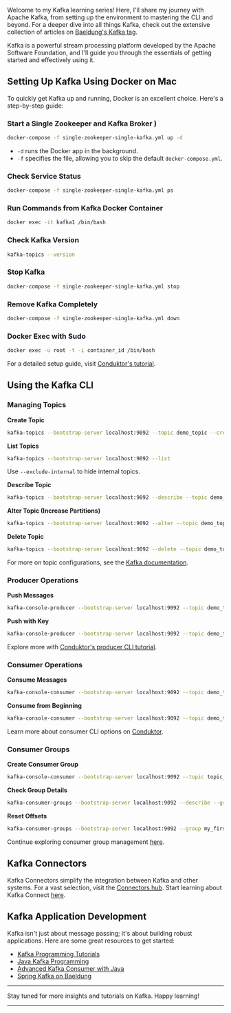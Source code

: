 Welcome to my Kafka learning series! Here, I'll share my journey with Apache Kafka, from setting up the environment to mastering the CLI and beyond. For a deeper dive into all things Kafka, check out the extensive collection of articles on [Baeldung's Kafka tag](https://www.baeldung.com/tag/kafka).

Kafka is a powerful stream processing platform developed by the Apache Software Foundation, and I'll guide you through the essentials of getting started and effectively using it.

## Setting Up Kafka Using Docker on Mac

To quickly get Kafka up and running, Docker is an excellent choice. Here's a step-by-step guide:

### Start a Single Zookeeper and Kafka Broker )
```bash
docker-compose -f single-zookeeper-single-kafka.yml up -d
```
- `-d` runs the Docker app in the background.
- `-f` specifies the file, allowing you to skip the default `docker-compose.yml`.

### Check Service Status
```bash
docker-compose -f single-zookeeper-single-kafka.yml ps
```

### Run Commands from Kafka Docker Container
```bash
docker exec -it kafka1 /bin/bash
```

### Check Kafka Version
```bash
kafka-topics --version
```

### Stop Kafka
```bash
docker-compose -f single-zookeeper-single-kafka.yml stop
```

### Remove Kafka Completely
```bash
docker-compose -f single-zookeeper-single-kafka.yml down
```

### Docker Exec with Sudo
```bash
docker exec -u root -t -i container_id /bin/bash
```

For a detailed setup guide, visit [Conduktor's tutorial](https://www.conduktor.io/kafka/how-to-start-kafka-using-docker/).

## Using the Kafka CLI

### Managing Topics

**Create Topic**
```bash
kafka-topics --bootstrap-server localhost:9092 --topic demo_topic --create --partitions 3 --replication-factor 1
```

**List Topics**
```bash
kafka-topics --bootstrap-server localhost:9092 --list
```
Use `--exclude-internal` to hide internal topics.

**Describe Topic**
```bash
kafka-topics --bootstrap-server localhost:9092 --describe --topic demo_topic
```

**Alter Topic (Increase Partitions)**
```bash
kafka-topics --bootstrap-server localhost:9092 --alter --topic demo_topic --partitions 4
```

**Delete Topic**
```bash
kafka-topics --bootstrap-server localhost:9092 --delete --topic demo_topic
```

For more on topic configurations, see the [Kafka documentation](https://kafka.apache.org/documentation/#topicconfigs).

### Producer Operations

**Push Messages**
```bash
kafka-console-producer --bootstrap-server localhost:9092 --topic demo_topic
```

**Push with Key**
```bash
kafka-console-producer --bootstrap-server localhost:9092 --topic demo_topic --property parse.key=true --property key.separator=:
```

Explore more with [Conduktor's producer CLI tutorial](https://www.conduktor.io/kafka/kafka-producer-cli-tutorial/).

### Consumer Operations

**Consume Messages**
```bash
kafka-console-consumer --bootstrap-server localhost:9092 --topic demo_topic
```

**Consume from Beginning**
```bash
kafka-console-consumer --bootstrap-server localhost:9092 --topic demo_topic --from-beginning --formatter kafka.tools.DefaultMessageFormatter --property print.timestamp=true --property print.value=true
```

Learn more about consumer CLI options on [Conduktor](https://www.conduktor.io/kafka/kafka-consumer-cli-tutorial/).

### Consumer Groups

**Create Consumer Group**
```bash
kafka-console-consumer --bootstrap-server localhost:9092 --topic topic_for_group_consumer --group my_first_application
```

**Check Group Details**
```bash
kafka-consumer-groups --bootstrap-server localhost:9092 --describe --group my_first_application
```

**Reset Offsets**
```bash
kafka-consumer-groups --bootstrap-server localhost:9092 --group my_first_application --reset-offsets --to-earliest --execute --topic topic_for_group_consumer
```

Continue exploring consumer group management [here](https://www.conduktor.io/kafka/kafka-consumer-group-management-cli-tutorial/).

## Kafka Connectors

Kafka Connectors simplify the integration between Kafka and other systems. For a vast selection, visit the [Connectors hub](https://www.confluent.io/hub/). Start learning about Kafka Connect [here](https://www.conduktor.io/kafka/kafka-connect-cli-tutorial/).

## Kafka Application Development

Kafka isn't just about message passing; it's about building robust applications. Here are some great resources to get started:

- [Kafka Programming Tutorials](https://www.conduktor.io/kafka/kafka-programming-tutorials/)
- [Java Kafka Programming](https://www.conduktor.io/kafka/java-kafka-programming/)
- [Advanced Kafka Consumer with Java](https://www.conduktor.io/kafka/advanced-kafka-consumer-with-java/)
- [Spring Kafka on Baeldung](https://www.baeldung.com/spring-kafka)

---

Stay tuned for more insights and tutorials on Kafka. Happy learning!

---